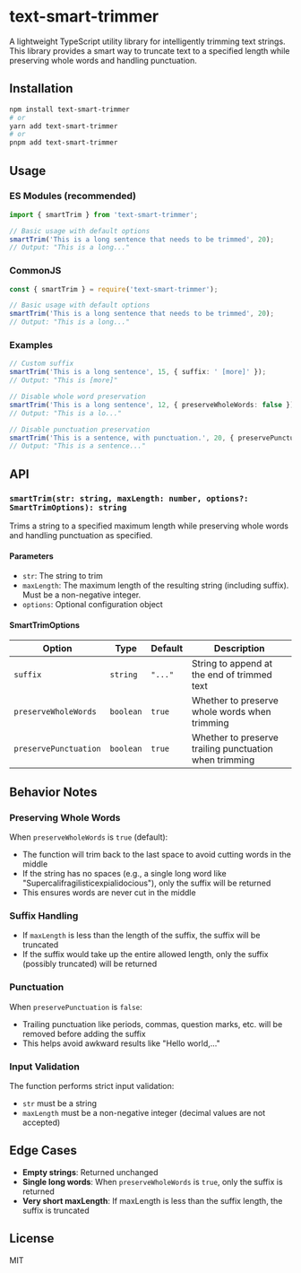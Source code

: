 # text-smart-trimmer

A lightweight TypeScript utility library for intelligently trimming text strings. This library provides a smart way to truncate text to a specified length while preserving whole words and handling punctuation.

## Installation

```bash
npm install text-smart-trimmer
# or
yarn add text-smart-trimmer
# or
pnpm add text-smart-trimmer
```

## Usage

### ES Modules (recommended)

```typescript
import { smartTrim } from 'text-smart-trimmer';

// Basic usage with default options
smartTrim('This is a long sentence that needs to be trimmed', 20);
// Output: "This is a long..."
```

### CommonJS

```javascript
const { smartTrim } = require('text-smart-trimmer');

// Basic usage with default options
smartTrim('This is a long sentence that needs to be trimmed', 20);
// Output: "This is a long..."
```

### Examples

```typescript
// Custom suffix
smartTrim('This is a long sentence', 15, { suffix: ' [more]' });
// Output: "This is [more]"

// Disable whole word preservation
smartTrim('This is a long sentence', 12, { preserveWholeWords: false });
// Output: "This is a lo..."

// Disable punctuation preservation
smartTrim('This is a sentence, with punctuation.', 20, { preservePunctuation: false });
// Output: "This is a sentence..."
```

## API

### `smartTrim(str: string, maxLength: number, options?: SmartTrimOptions): string`

Trims a string to a specified maximum length while preserving whole words and handling punctuation as specified.

#### Parameters

- `str`: The string to trim
- `maxLength`: The maximum length of the resulting string (including suffix). Must be a non-negative integer.
- `options`: Optional configuration object

#### SmartTrimOptions

| Option | Type | Default | Description |
|--------|------|---------|-------------|
| `suffix` | `string` | `"..."` | String to append at the end of trimmed text |
| `preserveWholeWords` | `boolean` | `true` | Whether to preserve whole words when trimming |
| `preservePunctuation` | `boolean` | `true` | Whether to preserve trailing punctuation when trimming |

## Behavior Notes

### Preserving Whole Words

When `preserveWholeWords` is `true` (default):
- The function will trim back to the last space to avoid cutting words in the middle
- If the string has no spaces (e.g., a single long word like "Supercalifragilisticexpialidocious"), only the suffix will be returned
- This ensures words are never cut in the middle

### Suffix Handling

- If `maxLength` is less than the length of the suffix, the suffix will be truncated
- If the suffix would take up the entire allowed length, only the suffix (possibly truncated) will be returned

### Punctuation

When `preservePunctuation` is `false`:
- Trailing punctuation like periods, commas, question marks, etc. will be removed before adding the suffix
- This helps avoid awkward results like "Hello world,..."

### Input Validation

The function performs strict input validation:
- `str` must be a string
- `maxLength` must be a non-negative integer (decimal values are not accepted)

## Edge Cases

- **Empty strings**: Returned unchanged
- **Single long words**: When `preserveWholeWords` is `true`, only the suffix is returned
- **Very short maxLength**: If maxLength is less than the suffix length, the suffix is truncated

## License

MIT